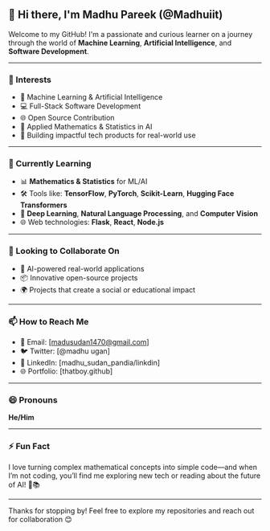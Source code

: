 ## 👋 Hi there, I'm Madhu Pareek (@Madhuiit)

Welcome to my GitHub! I'm a passionate and curious learner on a journey through the world of **Machine Learning**, **Artificial Intelligence**, and **Software Development**. 

---

### 👀 Interests
- 🤖 Machine Learning & Artificial Intelligence  
- 💻 Full-Stack Software Development  
- 🌐 Open Source Contribution  
- 🧠 Applied Mathematics & Statistics in AI  
- 📱 Building impactful tech products for real-world use

---

### 🌱 Currently Learning
- 📊 **Mathematics & Statistics** for ML/AI  
- 🛠️ Tools like: **TensorFlow**, **PyTorch**, **Scikit-Learn**, **Hugging Face Transformers**  
- 🧠 **Deep Learning**, **Natural Language Processing**, and **Computer Vision**  
- 🌐 Web technologies: **Flask**, **React**, **Node.js**

---

### 💬 Looking to Collaborate On
- 🤝 AI-powered real-world applications  
- 📦 Innovative open-source projects  
- 🌍 Projects that create a social or educational impact  

---

### 📫 How to Reach Me
- 📧 Email: [madusudan1470@gmail.com]  
- 🐦 Twitter: [@madhu ugan]  
- 💼 LinkedIn: [madhu_sudan_pandia/linkdin]  
- 🌐 Portfolio: [thatboy.github]

---

### 😄 Pronouns
**He/Him**  

---

### ⚡ Fun Fact
I love turning complex mathematical concepts into simple code—and when I’m not coding, you’ll find me exploring new tech or reading about the future of AI! 🧠📚

---

Thanks for stopping by! Feel free to explore my repositories and reach out for collaboration 😊
